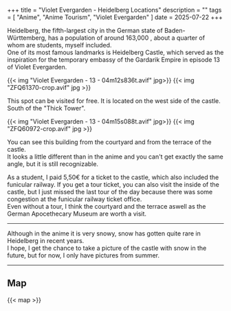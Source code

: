 +++
title = "Violet Evergarden - Heidelberg Locations"
description = ""
tags = [
  "Anime",
  "Anime Tourism",
  "Violet Evergarden"
]
date = 2025-07-22
+++


Heidelberg, the fifth-largest city in the German state of Baden-Württemberg, has a population of around 163,000 , about a quarter of whom are students, myself included.  
One of its most famous landmarks is Heidelberg Castle, which served as the inspiration for the temporary embassy of the Gardarik Empire in episode 13 of Violet Evergarden.

{{< img "Violet Evergarden - 13 - 04m12s836t.avif" jpg>}}
{{< img "ZFQ61370-crop.avif" jpg >}}

This spot can be visited for free. It is located on the west side of the castle. South of the "Thick Tower".

{{< img "Violet Evergarden - 13 - 04m15s088t.avif" jpg>}}
{{< img "ZFQ60972-crop.avif" jpg >}}

You can see this building from the courtyard and from the terrace of the castle.  
It looks a little different than in the anime and you can't get exactly the same angle, but it is still recognizable.

As a student, I paid 5,50€ for a ticket to the castle, which also included the funicular railway.
If you get a tour ticket, you can also visit the inside of the castle, but I just missed the last tour of the day because there was some congestion at the funicular railway ticket office.  
Even without a tour, I think the courtyard and the terrace aswell as the German Apocethecary Museum are worth a visit.

---

Although in the anime it is very snowy, snow has gotten quite rare in Heidelberg in recent years.  
I hope, I get the chance to take a picture of the castle with snow in the future, but for now, I only have pictures from summer.

---

## Map

{{< map >}}
